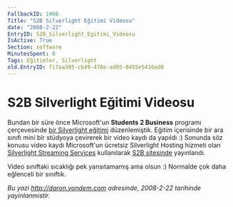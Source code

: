 ```yaml
---
FallbackID: 1966
Title: "S2B Silverlight Eğitimi Videosu"
date: "2008-2-22"
EntryID: S2B_Silverlight_Egitimi_Videosu
IsActive: True
Section: software
MinutesSpent: 0
Tags: Eğitimler, Silverlight
old.EntryID: f17aa305-cb49-478e-ad05-8455e5410ad0
---
```

# S2B Silverlight Eğitimi Videosu
Bundan bir süre önce Microsoft'un **Students 2 Business** programı
çerçevesinde [bir Silverlight
eğitimi](http://daron.yondem.com/tr/post/451e3a2c-c312-4de6-ad88-59744afc4def)
düzenlemiştik. Eğitim içerisinde bir ara sınıfı mini bir stüdyoya
çevirerek bir video kaydı da yapıldı :) Sonunda söz konusu video kaydı
Microsoft'un ücretsiz Silverlight Hosting hizmeti olan [Silverlight
Streaming
Services](http://daron.yondem.com/tr/post/ea3ed226-82b6-4260-bd49-7c0444c7fbf4)
kullanılarak [S2B sitesinde](http://www.s2bprogram.com/turkey/)
yayınlandı.

Video sınıftaki sıcaklığı pek yansıtamamış ama olsun :) Normalde çok
daha eğlenceli bir sınıftık.



*Bu yazi http://daron.yondem.com adresinde, 2008-2-22 tarihinde yayinlanmistir.*

